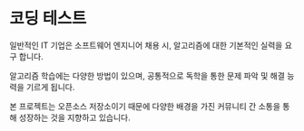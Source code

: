 # 코딩 테스트

일반적인 IT 기업은 소프트웨어 엔지니어 채용 시, 알고리즘에 대한 기본적인 실력을 요구 합니다. 

알고리즘 학습에는 다양한 방법이 있으며, 공통적으로 독학을 통한 문제 파악 및 해결 능력을 기르게 됩니다.

본 프로젝트는 오픈소스 저장소이기 때문에 다양한 배경을 가진 커뮤니티 간 소통을 통해 성장하는 것을 지향하고 있습니다.
